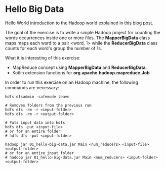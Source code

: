 Hello Big Data
==============

Hello World introduction to the Hadoop world explained in [this blog post](https://thegmariottiblog.blogspot.com/2017/02/hello-blog-world-learning-big-data-with.html).

The goal of the exercise is to write a simple Hadoop project for counting the words occurrences inside
one or more files. The **MapperBigData** class maps maps each word to a pair <word, 1> while the 
**ReducerBigData** class counts for each word's group the number of 1s.

What it is interesting of this exercise:
- MapReduce concept using **MapperBigData** and **ReducerBigData**.
- Kotlin extension functions for **org.apache.hadoop.mapreduce.Job**

In order to run this exercise on an Hadoop machine, the following commands are necessary:
```
hdfs dfsadmin -safemode leave

# Removes folders from the previous run
hdfs dfs -rm -r <input-folder>
hdfs dfs -rm -r <output-folder>

# Puts input data into hdfs
hdfs dfs -put <input-file>
# or for an entire folder
# hdfs dfs -put <input-folder>

hadoop jar 01_hello-big-data.jar Main <num_reducers> <input-file> <output-folder>
# or for an entire input folder
# hadoop jar 01_hello-big-data.jar Main <num_reducers> <input-folder> <output-folder>
```